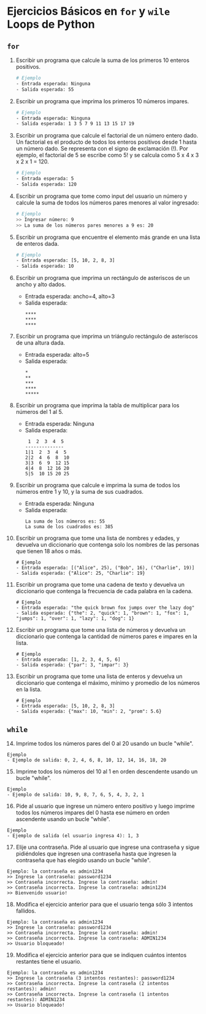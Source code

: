 # Ejercicios Básicos en `for` y `wile` Loops de Python

## `for`
1. Escribir un programa que calcule la suma de los primeros 10 enteros positivos.
   ```bash
   # Ejemplo
   - Entrada esperada: Ninguna
   - Salida esperada: 55
    ```
2. Escribir un programa que imprima los primeros 10 números impares.
   ```bash
   # Ejemplo
   - Entrada esperada: Ninguna
   - Salida esperada: 1 3 5 7 9 11 13 15 17 19
    ```
3. Escribir un programa que calcule el factorial de un número entero dado. Un factorial es el producto de todos los enteros positivos desde 1 hasta un número dado. Se representa con el signo de exclamación (!). Por ejemplo, el factorial de 5 se escribe como 5! y se calcula como 5 x 4 x 3 x 2 x 1 = 120.
   ```bash
   # Ejemplo
   - Entrada esperada: 5
   - Salida esperada: 120
    ```
4. Escribir un programa que tome como input del usuario un número y calcule la suma de todos los números pares menores al valor ingresado:
    ```bash
   # Ejemplo
    >> Ingresar número: 9
    >> La suma de los números pares menores a 9 es: 20
    ```

5. Escribir un programa que encuentre el elemento más grande en una lista de enteros dada.
   ```bash
   # Ejemplo
   - Entrada esperada: [5, 10, 2, 8, 3]
   - Salida esperada: 10
    ```

6. Escribir un programa que imprima un rectángulo de asteriscos de un ancho y alto dados.
   - Entrada esperada: ancho=4, alto=3
   - Salida esperada:
      ```
      ****
      ****
      ****
      ```

7. Escribir un programa que imprima un triángulo rectángulo de asteriscos de una altura dada.
   - Entrada esperada: alto=5
   - Salida esperada:
      ```
      *
      **
      ***
      ****
      *****
      ```

8. Escribir un programa que imprima la tabla de multiplicar para los números del 1 al 5.
   - Entrada esperada: Ninguna
   - Salida esperada:
      ```
       1  2  3  4  5
      --------------
      1|1  2  3  4  5
      2|2  4  6  8  10
      3|3  6  9  12 15
      4|4  8  12 16 20
      5|5  10 15 20 25
      ```


9. Escribir un programa que calcule e imprima la suma de todos los números entre 1 y 10, y la suma de sus cuadrados.
   - Entrada esperada: Ninguna
   - Salida esperada:
      ```
      La suma de los números es: 55
      La suma de los cuadrados es: 385
      ```

10. Escribir un programa que tome una lista de nombres y edades, y devuelva un diccionario que contenga solo los nombres de las personas que tienen 18 años o más.

    ```
    # Ejemplo
    - Entrada esperada: [("Alice", 25), ("Bob", 16), ("Charlie", 19)]
    - Salida esperada: {"Alice": 25, "Charlie": 19}
    ```
11. Escribir un programa que tome una cadena de texto y devuelva un diccionario que contenga la frecuencia de cada palabra en la cadena.

    ```
    # Ejemplo
    - Entrada esperada: "the quick brown fox jumps over the lazy dog"
    - Salida esperada: {"the": 2, "quick": 1, "brown": 1, "fox": 1, "jumps": 1, "over": 1, "lazy": 1, "dog": 1}
    ```
12. Escribir un programa que tome una lista de números y devuelva un diccionario que contenga la cantidad de números pares e impares en la lista.

    ```
    # Ejemplo
    - Entrada esperada: [1, 2, 3, 4, 5, 6]
    - Salida esperada: {"par": 3, "impar": 3}
    ```
13. Escribir un programa que tome una lista de enteros y devuelva un diccionario que contenga el máximo, mínimo y promedio de los números en la lista.

    ```
    # Ejemplo
    - Entrada esperada: [5, 10, 2, 8, 3]
    - Salida esperada: {"max": 10, "min": 2, "prom": 5.6}
    ```

## `while`
14. Imprime todos los números pares del 0 al 20 usando un bucle "while".

   ```
   Ejemplo
   - Ejemplo de salida: 0, 2, 4, 6, 8, 10, 12, 14, 16, 18, 20
   ```
15. Imprime todos los números del 10 al 1 en orden descendente usando un bucle "while".

   ```
   Ejemplo
   - Ejemplo de salida: 10, 9, 8, 7, 6, 5, 4, 3, 2, 1
   ```

16. Pide al usuario que ingrese un número entero positivo y luego imprime todos los números impares del 0 hasta ese número en orden ascendente usando un bucle "while".

   ```
   Ejemplo
   - Ejemplo de salida (el usuario ingresa 4): 1, 3
   ```

17. Elije una contraseña. Pide al usuario que ingrese una contraseña y sigue pidiéndoles que ingresen una contraseña hasta que ingresen la contraseña que has elegido usando un bucle "while".


   ```
   Ejemplo: la contraseña es admin1234
   >> Ingrese la contraseña: password1234
   >> Contraseña incorrecta. Ingrese la contraseña: admin!
   >> Contraseña incorrecta. Ingrese la contraseña: admin1234
   >> Bienvenido usuario!

   ```

18. Modifica el ejercicio anterior para que el usuario tenga sólo 3 intentos fallidos.


   ```
   Ejemplo: la contraseña es admin1234
   >> Ingrese la contraseña: password1234
   >> Contraseña incorrecta. Ingrese la contraseña: admin!
   >> Contraseña incorrecta. Ingrese la contraseña: ADMIN1234
   >> Usuario bloqueado!

   ```

19. Modifica el ejercicio anterior para que se indiquen cuántos intentos restantes tiene el usuario.


   ```
   Ejemplo: la contraseña es admin1234
   >> Ingrese la contraseña (3 intentos restantes): password1234
   >> Contraseña incorrecta. Ingrese la contraseña (2 intentos restantes): admin!
   >> Contraseña incorrecta. Ingrese la contraseña (1 intentos restantes): ADMIN1234
   >> Usuario bloqueado!

   ```